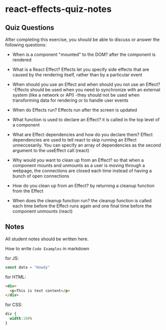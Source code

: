 # react-effects-quiz-notes

## Quiz Questions

After completing this exercise, you should be able to discuss or answer the following questions:

- When is a component "mounted" to the DOM?
after the component is rendered

- What is a React Effect?
Effects let you specify side effects that are caused by the rendering itself, rather than by a particular event

- When should you use an Effect and when should you not use an Effect?
-Effects should be used when you need to synchronize with an external system (like a network or API)
-they should not be used when transforming data for rendering or to handle user events

- When do Effects run?
Effects run after the screen is updated

- What function is used to declare an Effect?
it is called in the top level of a component

- What are Effect dependencies and how do you declare them?
Effect dependencies are used to tell react to skip running an Effect unneccesarily. You can specify an array of dependencies as the second argument to the useEffect call (react)

- Why would you want to clean up from an Effect?
so that when a component mounts and unmounts as a user is moving through a webpage, the connections are closed each time instead of having a bunch of open connections

- How do you clean up from an Effect?
by returning a cleanup function from the Effect

- When does the cleanup function run?
the cleanup function is called each time before the Effect runs again and one final time before the component unmounts (react)

## Notes

All student notes should be written here.


How to write `Code Examples` in markdown

for JS:
```javascript
const data = "Howdy"
```

for HTML:
```html
<div>
  <p>This is text content</p>
</div>
```

for CSS:
```css
div {
  width:100%
}
```
